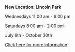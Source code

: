 **New Location: Lincoln Park**

Wednesdays 11:00 am - 6:00 pm

Saturdays 8:00 am - 2:00 pm

July 6th - October 30th

[Click here for more information](/farmers-market/)

